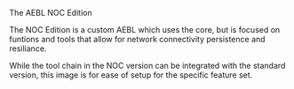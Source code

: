 The AEBL NOC Edition

The NOC Edition is a custom AEBL which uses the core, but is focused on funtions and tools that allow for network connectivity persistence and resiliance.

While the tool chain in the NOC version can be integrated with the standard version, this image is for ease of setup for the specific feature set.
